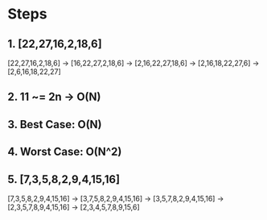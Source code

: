 # Steps
## 1. [22,27,16,2,18,6]
[22,27,16,2,18,6] ->
[16,22,27,2,18,6] -> 
[2,16,22,27,18,6] -> 
[2,16,18,22,27,6] -> 
[2,6,16,18,22,27]

## 2. 11 ~= 2n -> O(N)

## 3. Best Case: O(N)

## 4. Worst Case: O(N^2)

## 5. [7,3,5,8,2,9,4,15,16]
[7,3,5,8,2,9,4,15,16] -> 
[3,7,5,8,2,9,4,15,16] -> 
[3,5,7,8,2,9,4,15,16] -> 
[2,3,5,7,8,9,4,15,16] -> 
[2,3,4,5,7,8,9,15,6]